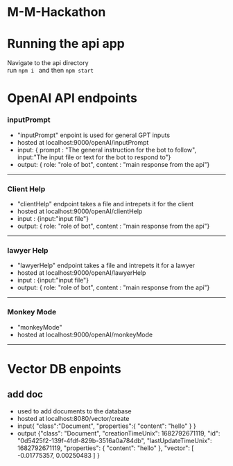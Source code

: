 # M-M-Hackathon

# Running the api app
Navigate to the api directory <br>
run ```npm i ``` and then ``` npm start ```

# OpenAI API endpoints

### inputPrompt
- "inputPrompt" enpoint is used for general GPT inputs
- hosted at localhost:9000/openAI/inputPrompt
- input: { prompt : "The general instruction for the bot to follow", input:"The input file or text for the bot to respond to"}
- output: { role: "role of bot", content : "main response from the api"}
----------------------------
### Client Help
- "clientHelp" endpoint takes a file and intrepets it for the client
- hosted at localhost:9000/openAI/clientHelp
- input : {input:"input file"}
- output: { role: "role of bot", content : "main response from the api"}
----------------------------------------------------------
### lawyer Help
- "lawyerHelp" endpoint takes a file and intrepets it for a lawyer
- hosted at localhost:9000/openAI/lawyerHelp
- input : {input:"input file"}
- output: { role: "role of bot", content : "main response from the api"}
----------------------------------------------------------
### Monkey Mode
- "monkeyMode"
- hosted at localhost:9000/openAI/monkeyMode
------------------------------------------------

# Vector DB enpoints

## add doc
- used to add documents to the database
- hosted at localhost:8080/vector/create
- input{
    "class":"Document",
    "properties":{
        "content": "hello"
    }
}
- output {"class": "Document",
    "creationTimeUnix": 1682792671119,
    "id": "0d5425f2-139f-4fdf-829b-3516a0a784db",
    "lastUpdateTimeUnix": 1682792671119,
    "properties": {
        "content": "hello"
    },
    "vector": [
        -0.01775357,
        0.00250483
        ]
        }


